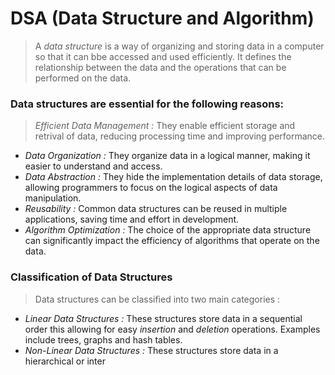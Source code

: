 # DSA (Data Structure and Algorithm)

> A *data structure* is a way of organizing and storing data in a computer so that it can bbe accessed and used efficiently. It defines the relationship between the data and the operations that can be performed on the data.

### Data structures are essential for the following reasons:

> *Efficient Data Management :* They enable efficient storage and retrival of data, reducing processing time and improving performance.
* *Data Organization :* They organize data in a logical manner, making it easier to understand and access.
* *Data Abstraction :* They hide the implementation details of data storage, allowing programmers to focus on the logical aspects of data manipulation.
* *Reusability :* Common data structures can be reused in multiple applications, saving time and effort in development.
* *Algorithm Optimization :* The choice of the appropriate data structure can significantly impact the efficiency of algorithms that operate on the data.

### Classification of Data Structures

> Data structures can be classified into two main categories :

* *Linear Data Structures :* These structures store data in a sequential order this allowing for easy *insertion* and *deletion* operations. Examples include trees, graphs and hash tables.
* *Non-Linear Data Structures :* These structures store data in a hierarchical or inter
